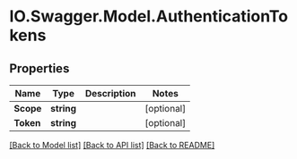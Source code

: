 # IO.Swagger.Model.AuthenticationTokens
## Properties

Name | Type | Description | Notes
------------ | ------------- | ------------- | -------------
**Scope** | **string** |  | [optional] 
**Token** | **string** |  | [optional] 

[[Back to Model list]](../README.md#documentation-for-models) [[Back to API list]](../README.md#documentation-for-api-endpoints) [[Back to README]](../README.md)

